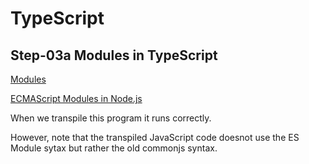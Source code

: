 # TypeScript

## Step-03a Modules in TypeScript

[Modules](https://www.typescriptlang.org/docs/handbook/2/modules.html)

[ECMAScript Modules in Node.js](https://www.typescriptlang.org/docs/handbook/esm-node.html)

When we transpile this program it runs correctly.

However, note that the transpiled JavaScript code doesnot use
the ES Module sytax but rather the old commonjs syntax.
